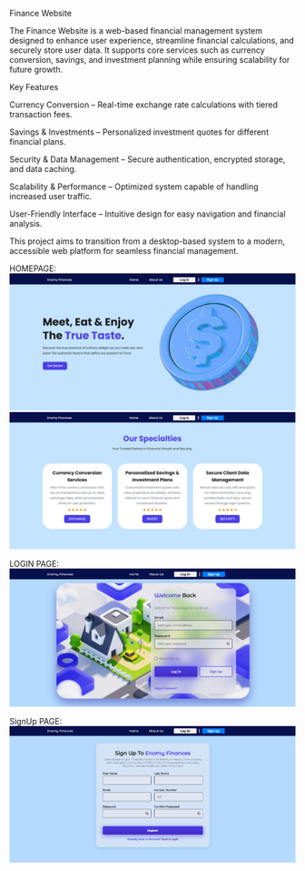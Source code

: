 Finance Website

The Finance Website is a web-based financial management system designed to enhance user experience, streamline financial calculations, and securely store user data. It supports core services such as currency conversion, savings, and investment planning while ensuring scalability for future growth.

Key Features

Currency Conversion – Real-time exchange rate calculations with tiered transaction fees.

Savings & Investments – Personalized investment quotes for different financial plans.

Security & Data Management – Secure authentication, encrypted storage, and data caching.

Scalability & Performance – Optimized system capable of handling increased user traffic.

User-Friendly Interface – Intuitive design for easy navigation and financial analysis.

This project aims to transition from a desktop-based system to a modern, accessible web platform for seamless financial management.

HOMEPAGE:
![Finance Home](Finance/homepage.png)
![Finance Home](Finance/homepage1.png)

LOGIN PAGE:
![Finance Login](Finance/login.png)

SignUp PAGE:
![Finance SignUp](Finance/signup.png)
